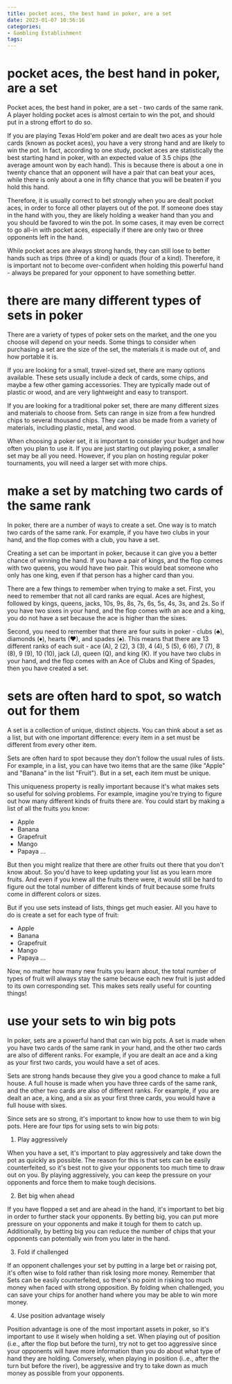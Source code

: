 ```yaml
---
title: pocket aces, the best hand in poker, are a set
date: 2023-01-07 10:56:16
categories:
- Gambling Establishment
tags:
---
```



#  pocket aces, the best hand in poker, are a set

Pocket aces, the best hand in poker, are a set - two cards of the same rank. A player holding pocket aces is almost certain to win the pot, and should put in a strong effort to do so.

If you are playing Texas Hold'em poker and are dealt two aces as your hole cards (known as pocket aces), you have a very strong hand and are likely to win the pot. In fact, according to one study, pocket aces are statistically the best starting hand in poker, with an expected value of 3.5 chips (the average amount won by each hand). This is because there is about a one in twenty chance that an opponent will have a pair that can beat your aces, while there is only about a one in fifty chance that you will be beaten if you hold this hand.

Therefore, it is usually correct to bet strongly when you are dealt pocket aces, in order to force all other players out of the pot. If someone does stay in the hand with you, they are likely holding a weaker hand than you and you should be favored to win the pot. In some cases, it may even be correct to go all-in with pocket aces, especially if there are only two or three opponents left in the hand.

While pocket aces are always strong hands, they can still lose to better hands such as trips (three of a kind) or quads (four of a kind). Therefore, it is important not to become over-confident when holding this powerful hand - always be prepared for your opponent to have something better.

#  there are many different types of sets in poker

There are a variety of types of poker sets on the market, and the one you choose will depend on your needs. Some things to consider when purchasing a set are the size of the set, the materials it is made out of, and how portable it is.

If you are looking for a small, travel-sized set, there are many options available. These sets usually include a deck of cards, some chips, and maybe a few other gaming accessories. They are typically made out of plastic or wood, and are very lightweight and easy to transport.

If you are looking for a traditional poker set, there are many different sizes and materials to choose from. Sets can range in size from a few hundred chips to several thousand chips. They can also be made from a variety of materials, including plastic, metal, and wood.

When choosing a poker set, it is important to consider your budget and how often you plan to use it. If you are just starting out playing poker, a smaller set may be all you need. However, if you plan on hosting regular poker tournaments, you will need a larger set with more chips.

#  make a set by matching two cards of the same rank

In poker, there are a number of ways to create a set. One way is to match two cards of the same rank. For example, if you have two clubs in your hand, and the flop comes with a club, you have a set.

Creating a set can be important in poker, because it can give you a better chance of winning the hand. If you have a pair of kings, and the flop comes with two queens, you would have two pair. This would beat someone who only has one king, even if that person has a higher card than you.

There are a few things to remember when trying to make a set. First, you need to remember that not all card ranks are equal. Aces are highest, followed by kings, queens, jacks, 10s, 9s, 8s, 7s, 6s, 5s, 4s, 3s, and 2s. So if you have two sixes in your hand, and the flop comes with an ace and a king, you do not have a set because the ace is higher than the sixes.

Second, you need to remember that there are four suits in poker - clubs (♣), diamonds (♦), hearts (♥), and spades (♠). This means that there are 13 different ranks of each suit - ace (A), 2 (2), 3 (3), 4 (4), 5 (5), 6 (6), 7 (7), 8 (8), 9 (9), 10 (10), jack (J), queen (Q), and king (K). If you have two clubs in your hand, and the flop comes with an Ace of Clubs and King of Spades, then you have created a set.

#  sets are often hard to spot, so watch out for them

A set is a collection of unique, distinct objects. You can think about a set as a list, but with one important difference: every item in a set must be different from every other item.

 Sets are often hard to spot because they don't follow the usual rules of lists. For example, in a list, you can have two items that are the same (like "Apple" and "Banana" in the list "Fruit"). But in a set, each item must be unique.

This uniqueness property is really important because it's what makes sets so useful for solving problems. For example, imagine you're trying to figure out how many different kinds of fruits there are. You could start by making a list of all the fruits you know: 

- Apple 
- Banana 
- Grapefruit 
- Mango 
- Papaya 
...

But then you might realize that there are other fruits out there that you don't know about. So you'd have to keep updating your list as you learn more fruits. And even if you knew all the fruits there were, it would still be hard to figure out the total number of different kinds of fruit because some fruits come in different colors or sizes.

But if you use sets instead of lists, things get much easier. All you have to do is create a set for each type of fruit: 

- Apple 
- Banana 
- Grapefruit 
- Mango 
- Papaya 
...

Now, no matter how many new fruits you learn about, the total number of types of fruit will always stay the same because each new fruit is just added to its own corresponding set. This makes sets really useful for counting things!

#  use your sets to win big pots

In poker, sets are a powerful hand that can win big pots. A set is made when you have two cards of the same rank in your hand, and the other two cards are also of different ranks. For example, if you are dealt an ace and a king as your first two cards, you would have a set of aces.

Sets are strong hands because they give you a good chance to make a full house. A full house is made when you have three cards of the same rank, and the other two cards are also of different ranks. For example, if you are dealt an ace, a king, and a six as your first three cards, you would have a full house with sixes.

Since sets are so strong, it's important to know how to use them to win big pots. Here are four tips for using sets to win big pots:

1) Play aggressively

When you have a set, it's important to play aggressively and take down the pot as quickly as possible. The reason for this is that sets can be easily counterfeited, so it's best not to give your opponents too much time to draw out on you. By playing aggressively, you can keep the pressure on your opponents and force them to make tough decisions.

2) Bet big when ahead

If you have flopped a set and are ahead in the hand, it's important to bet big in order to further stack your opponents. By betting big, you can put more pressure on your opponents and make it tough for them to catch up. Additionally, by betting big you can reduce the number of chips that your opponents can potentially win from you later in the hand.

3) Fold if challenged

If an opponent challenges your set by putting in a large bet or raising pot, it's often wise to fold rather than risk losing more money. Remember that Sets can be easily counterfeited, so there's no point in risking too much money when faced with strong opposition. By folding when challenged, you can save your chips for another hand where you may be able to win more money.

4) Use position advantage wisely

Position advantage is one of the most important assets in poker, so it's important to use it wisely when holding a set. When playing out of position (i.e., after the flop but before the turn), try not to get too aggressive since your opponents will have more information than you do about what type of hand they are holding. Conversely, when playing in position (i..e., after the turn but before the river), be aggressive and try to take down as much money as possible from your opponents.
